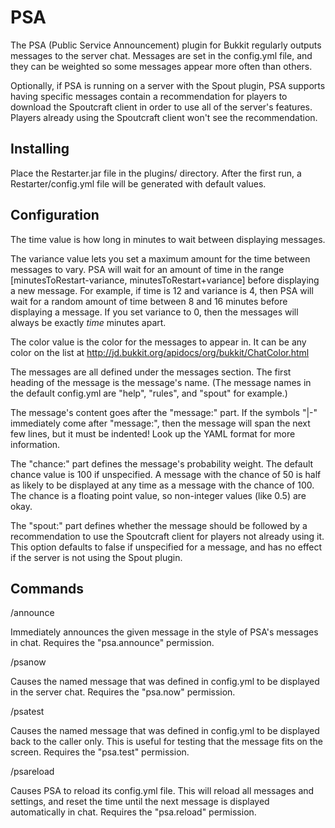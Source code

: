 PSA
===

The PSA (Public Service Announcement) plugin for Bukkit regularly
outputs messages to the server chat. Messages are set in the
config.yml file, and they can be weighted so some messages appear more
often than others.

Optionally, if PSA is running on a server with the Spout plugin, PSA
supports having specific messages contain a recommendation for players
to download the Spoutcraft client in order to use all of the server's
features. Players already using the Spoutcraft client won't see the
recommendation.

Installing
----------

Place the Restarter.jar file in the plugins/ directory. After the
first run, a Restarter/config.yml file will be generated with default
values.

Configuration
-------------

The time value is how long in minutes to wait between displaying
messages.

The variance value lets you set a maximum amount for the time between
messages to vary. PSA will wait for an amount of time in the range
[minutesToRestart-variance, minutesToRestart+variance] before
displaying a new message. For example, if time is 12 and variance is
4, then PSA will wait for a random amount of time between 8 and 16
minutes before displaying a message. If you set variance to 0, then
the messages will always be exactly _time_ minutes apart.

The color value is the color for the messages to appear in. It can be
any color on the list at
http://jd.bukkit.org/apidocs/org/bukkit/ChatColor.html

The messages are all defined under the messages section. The first
heading of the message is the message's name. (The message names in
the default config.yml are "help", "rules", and "spout" for example.)

The message's content goes after the "message:" part. If the symbols
"|-" immediately come after "message:", then the message will span the
next few lines, but it must be indented! Look up the YAML format for
more information.

The "chance:" part defines the message's probability weight. The
default chance value is 100 if unspecified. A message with the chance
of 50 is half as likely to be displayed at any time as a message with
the chance of 100. The chance is a floating point value, so
non-integer values (like 0.5) are okay.

The "spout:" part defines whether the message should be followed by a
recommendation to use the Spoutcraft client for players not already
using it. This option defaults to false if unspecified for a message,
and has no effect if the server is not using the Spout plugin.

Commands
--------

/announce <some message>

Immediately announces the given message in the style of PSA's messages
in chat. Requires the "psa.announce" permission.

/psanow <message name>

Causes the named message that was defined in config.yml to be
displayed in the server chat. Requires the "psa.now" permission.

/psatest <message name>

Causes the named message that was defined in config.yml to be
displayed back to the caller only. This is useful for testing that the
message fits on the screen. Requires the "psa.test" permission.

/psareload

Causes PSA to reload its config.yml file. This will reload all
messages and settings, and reset the time until the next message is
displayed automatically in chat. Requires the "psa.reload" permission.
